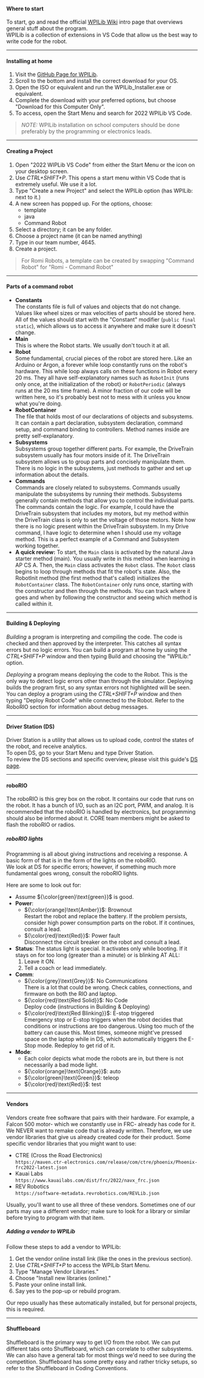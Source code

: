#### Where to start
To start, go and read the official [WPILib Wiki](https://docs.wpilib.org/en/stable/docs/software/what-is-wpilib.html) intro page that overviews general stuff about the program.   
WPILib is a collection of extensions in VS Code that allow us the best way to write code for the robot.  
___
#### Installing at home
1. Visit the [GitHub Page for WPILib](https://github.com/wpilibsuite/allwpilib/releases/tag/v2022.4.1).
2. Scroll to the bottom and install the correct download for your OS.
3. Open the ISO or equivalent and run the WPILib_Installer.exe or equivalent.
4. Complete the download with your preferred options, but choose "Download for this Computer Only".
5. To access, open the Start Menu and search for 2022 WPILib VS Code.   

> *NOTE:* WPILib installation on school computers should be done preferably by the programming or electronics leads.
___
#### Creating a Project
1. Open "2022 WIPLib VS Code" from either the Start Menu or the icon on your desktop screen.
2. Use *CTRL+SHIFT+P*. This opens a start menu within VS Code that is extremely useful. We use it a lot.
3. Type "Create a new Project" and select the WPILib option (has WPILib: next to it.)
4. A new screen has popped up. For the options, choose:
     * template
     * java
     * Command Robot
5. Select a directory; it can be any folder.
6. Choose a project name (it can be named anything)
7. Type in our team number, 4645. 
8. Create a project.
> For Romi Robots, a template can be created by swapping "Command Robot" for "Romi - Command Robot" 
___
#### Parts of a command robot
* **Constants**    
    The constants file is full of values and objects that do not change. Values like wheel sizes or max velocities of parts should be stored here. All of the values should start with the "Constant" modifier (```public final static```), which allows us to access it anywhere and make sure it doesn't change.
* **Main**    
    This is where the Robot starts. We usually don't touch it at all.
* **Robot**    
     Some fundamental, crucial pieces of the robot are stored here. Like an Arduino or Argon, a forever while loop constantly runs on the robot's hardware. This while loop always calls on these functions in Robot every 20 ms. They all have self-explanatory names such as ```RobotInit``` (runs only once, at the initialization of the robot) or ```RobotPeriodic``` (always runs at the 20 ms time frame). A minor fraction of our code will be written here, so it's probably best not to mess with it unless you know what you're doing.
* **RobotContainer**    
    The file that holds most of our declarations of objects and subsystems. It can contain a part declaration, subsystem declaration, command setup, and command binding to controllers. Method names inside are pretty self-explanatory.     
* **Subsystems**    
    Subsystems group together different parts. For example, the DriveTrain subsystem usually has four motors inside of it. The DriveTrain subsystem allows us to group parts and concisely manipulate them. There is no logic in the subsystems, just methods to gather and set up information about the details.
* **Commands**    
    Commands are closely related to subsystems. Commands usually manipulate the subsystems by running their methods. Subsystems generally contain methods that allow you to control the individual parts. The commands contain the logic. For example, I could have the DriveTrain subsystem that includes my motors, but my method within the DriveTrain class is only to set the voltage of those motors. Note how there is no logic present within the DriveTrain subsystem. In my Drive command, I have logic to determine when I should use my voltage method. This is a perfect example of a Command and Subsystem working together.
* **A quick review:** To start, the ```Main``` class is activated by the natural Java starter method (main). You usually write in this method when learning in AP CS A. Then, the ```Main``` class activates the ```Robot``` class. The ```Robot``` class begins to loop through methods that fit the robot's state. Also, the RobotInit method (the first method that's called) initializes the ```RobotContainer``` class. The ```RobotContainer``` only runs once, starting with the constructor and then through the methods. You can track where it goes and when by following the constructor and seeing which method is called within it.   
___
#### Building & Deploying 
*Building* a program is interpreting and compiling the code. The code is checked and then approved by the interpreter. This catches all syntax errors but no logic errors. You can build a program at home by using the *CTRL+SHIFT+P* window and then typing Build and choosing the "WPILib:" option.    

*Deploying* a program means deploying the code to the Robot. This is the only way to detect logic errors other than through the simulator. Deploying builds the program first, so any syntax errors not highlighted will be seen. You can deploy a program using the *CTRL+SHIFT+P* window and then typing "Deploy Robot Code" while connected to the Robot. Refer to the RoboRIO section for information about debug messages.
___
#### Driver Station (DS) 
Driver Station is a utility that allows us to upload code, control the states of the robot, and receive analytics.    
To open DS, go to your Start Menu and type Driver Station.    
To review the DS sections and specific overview, please visit this guide's [DS page](https://github.com/Aidan747/FRC-Offseason-2022/wiki/Tools#driverstation-ds).
___
#### roboRIO
The roboRIO is this grey box on the robot. It contains our code that runs on the robot. It has a bunch of I/O, such as an I2C port, PWM, and analog. It is recommended that the roboRIO is handled by electronics, but programming should also be informed about it. CORE team members might be asked to flash the roboRIO or radios.    

##### roboRIO lights
Programming is all about giving instructions and receiving a response. A basic form of that is in the form of the lights on the roboRIO.    
We look at DS for specific errors; however, if something much more fundamental goes wrong, consult the roboRIO lights.    
    
Here are some to look out for:    
* Assume ${\color{green}\text{green}}$ is good.
* **Power**: 
    * ${\color{orange}\text{Amber}}$: Brownout    
    Restart the robot and replace the battery. If the problem persists, consider high power consumption parts on the robot. If it continues, consult a lead.
    * ${\color{red}\text{Red}}$: Power fault    
    Disconnect the circuit breaker on the robot and consult a lead.
* **Status**:
    The status light is special. It activates only while booting. If it stays on for too long (greater than a minute) or is blinking AT ALL:
    1. Leave it ON.
    2. Tell a coach or lead immediately.
* **Comm**:
    * ${\color{grey}\text{Grey}}$: No Communications    
    There is a lot that could be wrong. Check cables, connections, and firmware on both the RIO and laptop.
    * ${\color{red}\text{Red Solid}}$: No Code    
    Deploy code (instructions in Building & Deploying)
    * ${\color{red}\text{Red Blinking}}$: E-stop triggered    
    Emergency stop or E-stop triggers when the robot decides that conditions or instructions are too dangerous. Using too much of the battery can cause this. Most times, someone might've pressed space on the laptop while in DS, which automatically triggers the E-Stop mode. Redeploy to get rid of it.
* **Mode**:
    * Each color depicts what mode the robots are in, but there is not necessarily a bad mode light.
    * ${\color{orange}\text{Orange}}$: auto
    * ${\color{green}\text{Green}}$: teleop
    * ${\color{red}\text{Red}}$: test
___
#### Vendors
Vendors create free software that pairs with their hardware. For example, a Falcon 500 motor- which we constantly use in FRC- already has code for it. We NEVER want to remake code that is already written. Therefore, we use vendor libraries that give us already created code for their product. Some specific vendor libraries that you might want to use:
* CTRE (Cross the Road Electronics)   
    ```https://maven.ctr-electronics.com/release/com/ctre/phoenix/Phoenix-frc2022-latest.json```
* Kauai Labs    
    ```https://www.kauailabs.com/dist/frc/2022/navx_frc.json```
* REV Robotics    
    ```https://software-metadata.revrobotics.com/REVLib.json```    

Usually, you'll want to use all three of these vendors. Sometimes one of our parts may use a different vendor; make sure to look for a library or similar before trying to program with that item.
    
##### Adding a vendor to WPILib
Follow these steps to add a vendor to WPILib:
1. Get the vendor online install link (like the ones in the previous section).
2. Use *CTRL+SHIFT+P* to access the WPILib Start Menu.
3. Type "Manage Vendor Libraries."
4. Choose "Install new libraries (online)."
5. Paste your online install link.
6. Say yes to the pop-up or rebuild program.    

Our repo usually has these automatically installed, but for personal projects, this is required.
___
#### Shuffleboard
Shuffleboard is the primary way to get I/O from the robot. We can put different tabs onto Shuffleboard, which can correlate to other subsystems. We can also have a general tab for most things we'd need to see during the competition. Shuffleboard has some pretty easy and rather tricky setups, so refer to the Shuffleboard in Coding Conventions. 